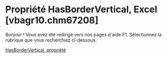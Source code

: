 
# Propriété HasBorderVertical, Excel [vbagr10.chm67208]

Bonjour ! Vous avez été redirigé vers nos pages d'aide F1. Sélectionnez la rubrique que vous recherchiez ci-dessous.

[HasBorderVertical, propriété](http://msdn.microsoft.com/library/ee6f449d-369c-1953-8540-b8baa4b281ab%28Office.15%29.aspx)
